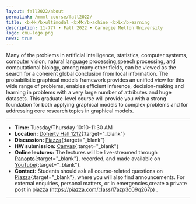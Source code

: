 ```yaml
---
layout: fall2022/about
permalink: /mmml-course/fall2022/
title: <b>M</b>ultimodal <b>M</b>achine <b>L</b>earning
description: 11-777 • Fall 2022 • Carnegie Mellon University
logo: cmu-logo.png
news: true
---
```


Many of the problems in artificial intelligence, statistics, computer systems, computer vision, natural language processing,speech processing, and computational biology, among many other fields, can be viewed as the search for a coherent global conclusion from local information.
The probabilistic graphical models framework provides an unified view for this wide range of problems, enables efficient inference, decision-making and learning in problems with a very large number of attributes and huge datasets.
This graduate-level course will provide you with a strong foundation for both applying graphical models to complex problems and for addressing core research topics in graphical models.

***

- **Time:** Tuesday/Thursday 10:10-11:30 AM
- **Location:** [Doherty Hall 1212](https://www.google.com/maps/place/Posner+Hall/@40.4424422,-79.9448675){:target="\_blank"}
- **Discussion:** [Piazza](https://piazza.com/class/l7azp3o09q267p){:target="\_blank"}
- **HW submission:** [Canvas](https://canvas.cmu.edu/courses/31311){:target="\_blank"}
- **Online lectures:** The lectures will be live-streamed through [Panopto](https://scs.hosted.panopto.com/Panopto/Pages/Sessions/List.aspx?folderID=0f44b4d7-fb4e-49eb-b88d-a9d00125e1b3){:target="\_blank"}, recorded, and made available on [YouTube](https://www.youtube.com/playlist?list=PLoZgVqqHOumTY2CAQHL45tQp6kmDnDcqn){:target="\_blank"}.
- **Contact:** Students should ask all course-related questions on [Piazza](https://piazza.com/class/jqh4n6275r82yq){:target="\_blank"}, where you will also find announcements. For external enquiries, personal matters, or in emergencies,create a private post in piazza (https://piazza.com/class/l7azp3o09q267p) .

***
